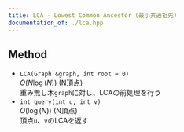```yaml
---
title: LCA - Lowest Common Ancestor (最小共通祖先)
documentation_of: ./lca.hpp
---
```


## Method
- `LCA(Graph &graph, int root = 0)`  
  $O(N\log(N))$ (N頂点)  
  重み無し木`graph`に対し、LCAの前処理を行う  
- `int query(int u, int v)`  
  $O(\log(N))$ (N頂点)  
  頂点`u`、`v`のLCAを返す

